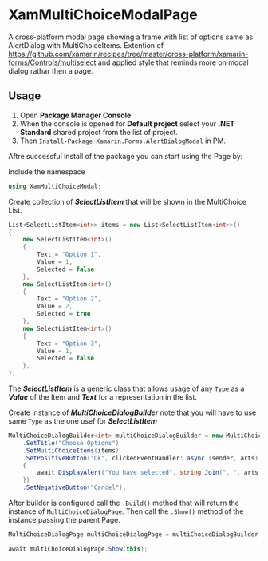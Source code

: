 # XamMultiChoiceModalPage
A cross-platform modal page showing a frame with list of options same as AlertDialog with MultiChoiceItems.
Extention of https://github.com/xamarin/recipes/tree/master/cross-platform/xamarin-forms/Controls/multiselect and applied style that reminds more on modal dialog rathar then a page.

## Usage
1. Open **Package Manager Console**
2. When the console is opened for **Default project** select your **.NET Standard** shared project from the list of project.
3. Then ```Install-Package Xamarin.Forms.AlertDialogModal``` in PM.

Aftre successful install of the package you can start using the Page by:

Include the namespace 
```csharp 
using XamMultiChoiceModal;
```

Create collection of ***SelectListItem*** that will be shown in the MultiChoice List.
```csharp
List<SelectListItem<int>> items = new List<SelectListItem<int>>()
{
    new SelectListItem<int>()
    {
        Text = "Option 1",
        Value = 1,
        Selected = false
    },
    new SelectListItem<int>()
    {
        Text = "Option 2",
        Value = 2,
        Selected = true
    },
    new SelectListItem<int>()
    {
        Text = "Option 3",
        Value = 1,
        Selected = false
    },
};
```
The ***SelectListItem*** is a generic class that allows usage of any ```Type``` as a ***Value*** of the Item and ***Text*** for a representation in the list.

Create instance of ***MultiChoiceDialogBuilder*** note that you will have to use same ```Type``` as the one usef for ***SelectListItem***
```csharp
MultiChoiceDialogBuilder<int> multiChoiceDialogBuilder = new MultiChoiceDialogBuilder<int>(true)
    .SetTitle("Choose Options")
    .SetMultiChoiceItems(items)
    .SetPositiveButton("Ok", clickedEventHandler: async (sender, arts) =>
    {
        await DisplayAlert("You have selected", string.Join(", ", arts.SelectedValues), "OK");
    })
    .SetNegativeButton("Cancel");
```

After builder is configured call the ```.Build()``` method that will return the instance of ```MultiChoiceDialogPage```. Then call the ```.Show()``` method of the instance passing the parent Page.
```csharp
MultiChoiceDialogPage multiChoiceDialogPage = multiChoiceDialogBuilder.Build();

await multiChoiceDialogPage.Show(this);
```
